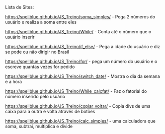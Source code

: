 Lista de Sites:

https://spellblue.github.io/JS_Treino/soma_simples/ - Pega 2 números do usuário e realiza a soma entre eles

https://spellblue.github.io/JS_Treino/While/ - Conta até o número que o usuário inserir

https://spellblue.github.io/JS_Treino/if_else/ - Pega a idade do usuário e diz se pode ou não dirigir no Brasil

https://spellblue.github.io/JS_Treino/for/ - pega um número do usuário e o escreve quantas vezes for pedido

https://spellblue.github.io/JS_Treino/switch_date/ - Mostra o dia da semana e a hora

https://spellblue.github.io/JS_Treino/While_calcfat/ - Faz o fatorial do número inserido pelo usuário

https://spellblue.github.io/JS_Treino/copiar_voltar/ - Copia divs de uma caixa para a outra e volta através de botões

https://spellblue.github.io/JS_Treino/calc_simples/ - uma calculadora que soma, subtrai, multiplica e divide
